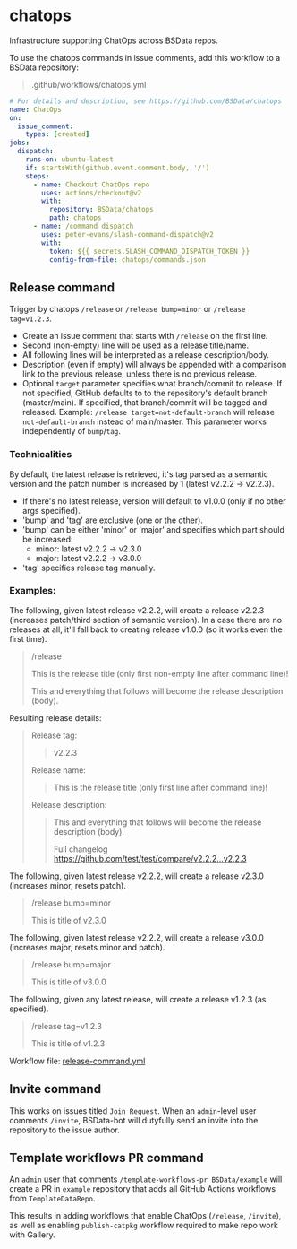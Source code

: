 # chatops

Infrastructure supporting ChatOps across BSData repos.

To use the chatops commands in issue comments, add this workflow to a BSData repository:

> .github/workflows/chatops.yml

```yml
# For details and description, see https://github.com/BSData/chatops
name: ChatOps
on:
  issue_comment:
    types: [created]
jobs:
  dispatch:
    runs-on: ubuntu-latest
    if: startsWith(github.event.comment.body, '/')
    steps:
      - name: Checkout ChatOps repo
        uses: actions/checkout@v2
        with:
          repository: BSData/chatops
          path: chatops
      - name: /command dispatch
        uses: peter-evans/slash-command-dispatch@v2
        with:
          token: ${{ secrets.SLASH_COMMAND_DISPATCH_TOKEN }}
          config-from-file: chatops/commands.json

```

## Release command

Trigger by chatops `/release` or `/release bump=minor` or `/release tag=v1.2.3`.

- Create an issue comment that starts with `/release` on the first line.
- Second (non-empty) line will be used as a release title/name.
- All following lines will be interpreted as a release description/body.
- Description (even if empty) will always be appended with a comparison link to the previous release, unless there is no previous release.
- Optional `target` parameter specifies what branch/commit to release. If not specified, GitHub defaults to
  to the repository's default branch (master/main). If specified, that branch/commit will be tagged and released.
  Example: `/release target=not-default-branch` will release `not-default-branch` instead of main/master.
  This parameter works independently of `bump`/`tag`.

### Technicalities

By default, the latest release is retrieved, it's tag parsed as a semantic version
and the patch number is increased by 1 (latest v2.2.2 -> v2.2.3).
- If there's no latest release, version will default to v1.0.0 (only if no other args specified).
- 'bump' and 'tag' are exclusive (one or the other).
- 'bump' can be either 'minor' or 'major' and specifies which part should be increased:
   - minor: latest v2.2.2 -> v2.3.0
   - major: latest v2.2.2 -> v3.0.0
- 'tag' specifies release tag manually.

### Examples:

The following, given latest release v2.2.2, will create a release v2.2.3 (increases patch/third section of semantic version).
In a case there are no releases at all, it'll fall back to creating release v1.0.0 (so it works even the first time).
> /release
>
> This is the release title (only first non-empty line after command line)!
>
> This and everything that follows will become the release description (body).

Resulting release details:

> Release tag:
> > v2.2.3
> 
> Release name: 
> > This is the release title (only first line after command line)!
> 
> Release description:
> > This and everything that follows will become the release description (body).
> > 
> > Full changelog https://github.com/test/test/compare/v2.2.2...v2.2.3

The following, given latest release v2.2.2, will create a release v2.3.0 (increases minor, resets patch).
> /release bump=minor
>
> This is title of v2.3.0

The following, given latest release v2.2.2, will create a release v3.0.0 (increases major, resets minor and patch).
> /release bump=major
>
> This is title of v3.0.0

The following, given any latest release, will create a release v1.2.3 (as specified).
> /release tag=v1.2.3
>
> This is title of v1.2.3

Workflow file: [release-command.yml](.github/workflows/release-command.yml)


## Invite command

This works on issues titled `Join Request`. When an `admin`-level user comments `/invite`,
BSData-bot will dutyfully send an invite into the repository to the issue author.

## Template workflows PR command

An `admin` user that comments `/template-workflows-pr BSData/example` will create a PR
in `example` repository that adds all GitHub Actions workflows from `TemplateDataRepo`.

This results in adding workflows that enable ChatOps (`/release`, `/invite`),
as well as enabling `publish-catpkg` workflow required to make repo work with Gallery.
